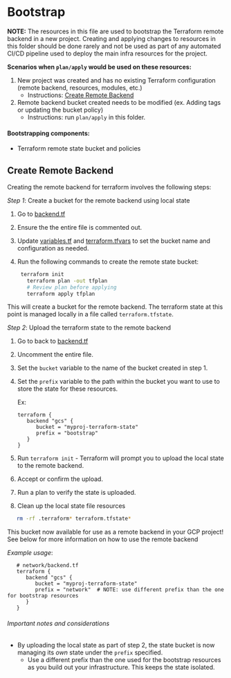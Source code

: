 # Bootstrap

**NOTE:** The resources in this file are used to bootstrap the Terraform remote backend in a new project. Creating and applying changes to resources in this folder should be done rarely and not be used as part of any automated CI/CD pipeline used to deploy the main infra resources for the project.

**Scenarios when `plan/apply` would be used on these resources:**

1. New project was created and has no existing Terraform configuration (remote backend, resources, modules, etc.)
   - Instructions: [Create Remote Backend](#create_remote_backend)
2. Remote backend bucket created needs to be modified (ex. Adding tags or updating the bucket policy)
   - Instructions: run `plan/apply` in this folder.

#### Bootstrapping components:

- Terraform remote state bucket and policies

## Create Remote Backend

Creating the remote backend for terraform involves the following steps:

_Step 1_: Create a bucket for the remote backend using local state

1. Go to [backend.tf](backend.tf)
2. Ensure the the entire file is commented out.
3. Update [variables.tf](variables.tf) and [terraform.tfvars](terraform.tfvars) to set the bucket name and configuration as needed.
4. Run the following commands to create the remote state bucket:

   ```bash
   	terraform init
      terraform plan -out tfplan
      # Review plan before applying
      terraform apply tfplan
   ```

This will create a bucket for the remote backend. The terraform state at this point is managed locally in a file called `terraform.tfstate`.

_Step 2_: Upload the terraform state to the remote backend

1. Go to back to [backend.tf](backend.tf)
2. Uncomment the entire file.
3. Set the `bucket` variable to the name of the bucket created in step 1.
4. Set the `prefix` variable to the path within the bucket you want to use to store the state for these resources.

   Ex:

   ```hcl
   terraform {
      backend "gcs" {
         bucket = "myproj-terraform-state"
         prefix = "bootstrap"
      }
   }
   ```

5. Run `terraform init` - Terraform will prompt you to upload the local state to the remote backend.
6. Accept or confirm the upload.
7. Run a plan to verify the state is uploaded.
8. Clean up the local state file resources

```bash
   rm -rf .terraform* terraform.tfstate*
```

This bucket now available for use as a remote backend in your GCP project! See below for more information on how to use the remote backend

_Example usage_:

```hcl
   # network/backend.tf
   terraform {
      backend "gcs" {
         bucket = "myproj-terraform-state"
         prefix = "network"  # NOTE: use different prefix than the one for bootstrap resources
      }
   }
```

###### Important notes and considerations

- By uploading the local state as part of step 2, the state bucket is now managing its _own_ state under the `prefix` specified.
  - Use a different prefix than the one used for the bootstrap resources as you build out your infrastructure. This keeps the state isolated.

